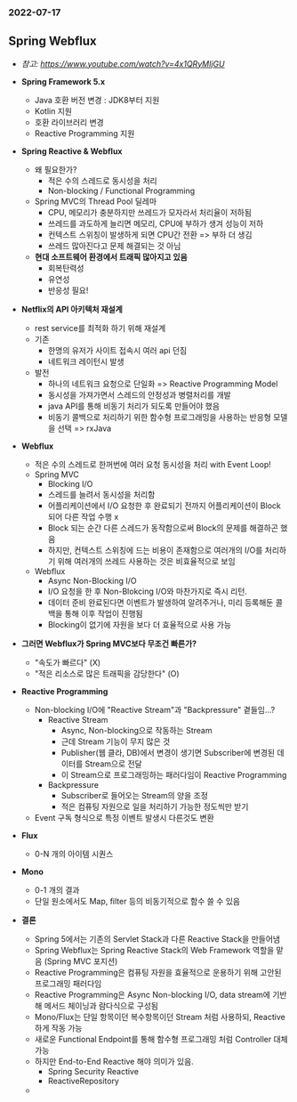 ### 2022-07-17

## Spring Webflux
- *참고: https://www.youtube.com/watch?v=4x1QRyMIjGU*
- **Spring Framework 5.x**
  - Java 호환 버전 변경 : JDK8부터 지원
  - Kotlin 지원
  - 호환 라이브러리 변경
  - Reactive Programming 지원

- **Spring Reactive & Webflux**
  - 왜 필요한가?
    - 적은 수의 스레드로 동시성을 처리
    - Non-blocking / Functional Programming
  - Spring MVC의 Thread Pool 딜레마
    - CPU, 메모리가 충분하지만 쓰레드가 모자라서 처리율이 저하됨
    - 쓰레드를 과도하게 늘리면 메모리, CPU에 부하가 생겨 성능이 저하
    - 컨텍스트 스위칭이 발생하게 되면 CPU간 전환 => 부하 더 생김
    - 쓰레드 많아진다고 문제 해결되는 것 아님
  - **현대 소프트웨어 환경에서 트래픽 많아지고 있음**
    - 회복탄력성
    - 유연성
    - 반응성 필요!

- **Netflix의 API 아키텍처 재설계**
  - rest service를 최적화 하기 위해 재설계
  - 기존
    - 한명의 유저가 사이트 접속시 여러 api 던짐
    - 네트워크 레이턴시 발생
  - 발전
    - 하나의 네트워크 요청으로 단일화 => Reactive Programming Model
    - 동시성을 가져가면서 스레드의 안정성과 병렬처리를 개발
    - java API를 통해 비동기 처리가 되도록 만들어야 했음
    - 비동기 콜백으로 처리하기 위한 함수형 프로그래밍을 사용하는 반응형 모델을 선택 => rxJava

- **Webflux**
  - 적은 수의 스레드로 한꺼번에 여러 요청 동시성을 처리 with Event Loop!
  - Spring MVC
    - Blocking I/O
    - 스레드를 늘려서 동시성을 처리함
    - 어플리케이션에서 I/O 요청한 후 완료되기 전까지 어플리케이션이 Block 되어 다른 작업 수행 x
    - Block 되는 순간 다른 스레드가 동작함으로써 Block의 문제를 해결하곤 했음
    - 하지만, 컨텍스트 스위칭에 드는 비용이 존재함으로 여러개의 I/O를 처리하기 위해 여러개의 쓰레드 사용하는 것은 비효율적으로 보임
  - Webflux
    - Async Non-Blocking I/O
    - I/O 요청을 한 후 Non-Blokcing I/O와 마찬가지로 즉시 리턴.
    - 데이터 준비 완료된다면 이벤트가 발생하여 알려주거나, 미리 등록해둔 콜백을 통해 이후 작업이 진행됨
    - Blocking이 없기에 자원을 보다 더 효율적으로 사용 가능

- **그러면 Webflux가 Spring MVC보다 무조건 빠른가?**
  - "속도가 빠르다" (X)
  - "적은 리소스로 많은 트래픽을 감당한다" (O)

- **Reactive Programming**
  - Non-blocking I/O에 "Reactive Stream"과 "Backpressure" 곁들임...?
    - Reactive Stream
      - Async, Non-blocking으로 작동하는 Stream
      - 근데 Stream 기능이 무지 많은 것
      - Publisher(웹 클라, DB)에서 변경이 생기면 Subscriber에 변경된 데이터를 Stream으로 전달
      - 이 Stream으로 프로그래밍하는 패러다임이 Reactive Programming
    - Backpressure
      - Subscriber로 들어오는 Stream의 양을 조정
      - 적은 컴퓨팅 자원으로 일을 처리하기 가능한 정도씩만 받기
  - Event 구독 형식으로 특정 이벤트 발생시 다른것도 변환

- **Flux**
  - 0-N 개의 아이템 시퀀스

- **Mono**
  - 0-1 개의 결과
  - 단일 원소에서도 Map, filter 등의 비동기적으로 함수 쓸 수 있음

- **결론**
  - Spring 5에서는 기존의 Servlet Stack과 다른 Reactive Stack을 만들어냄
  - Spring Webflux는 Spring Reactive Stack의 Web Framework 역할을 맡음 (Spring MVC 포지션)
  - Reactive Programming은 컴퓨팅 자원을 효율적으로 운용하기 위해 고안된 프로그래밍 패러다임
  - Reactive Programming은 Async Non-blocking I/O, data stream에 기반해 메서드 체이닝과 람다식으로 구성됨
  - Mono/Flux는 단일 항목이던 복수항목이던 Stream 처럼 사용하되, Reactive 하게 작동 가능
  - 새로운 Functional Endpoint를 통해 함수형 프로그래밍 처럼 Controller 대체 가능
  - 하지만 End-to-End Reactive 해야 의미가 있음. 
    - Spring Security Reactive
    - ReactiveRepository
  - 